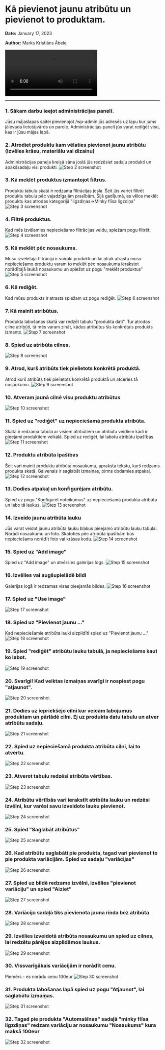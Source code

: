 # Kā pievienot jaunu atribūtu un pievienot to produktam.


__Date:__ January 17, 2023

__Author:__ Marks Kristiāns Ābele

<video src="content/movie_1.mp4"></video>

***

### 1. Sākam darbu ieejot administrācijas panelī.
Jūsu mājaslapas saitei pievienojot /wp-admin jūs adresēs uz lapu kur jums jāievada lietotājvārds un parole. Administrācijas panelī jūs varat rediģēt visu, kas ir jūsu mājas lapā.

### 2. Atrodiet produktu kam vēlaties pievienot jaunu atribūtu (Izvēles krāsu, materiālu vai dizainu)
Administrācijas paneļa kreisā sāna joslā jūs redzēsiet sadaļu produkti un apakšsadaļu visi produkti.
![Step 2 screenshot](https://images.tango.us/workflows/7d27193b-b6b9-45a4-bc7b-1de7d0d57108/steps/129a0cf3-9a15-4e80-90f2-a33b1d420772/40327692-2a9c-4831-b228-95b698f01d95.png?crop=focalpoint&fit=crop&fp-x=0.5000&fp-y=0.5000&fp-z=1.0000&w=1200&mark-w=0.2&mark-pad=0&mark64=aHR0cHM6Ly9pbWFnZXMudGFuZ28udXMvc3RhdGljL21hZGUtd2l0aC10YW5nby13YXRlcm1hcmsucG5n&ar=1920%3A937)

### 3. Kā meklēt produktus izmantojot filtrus.
Produktu tabulu skatā ir redzama filtrācijas josla. Šeit jūs variet filtrēt produktu tabulu pēc vajadzīgajām prasībām. Šijā gadījumā, es vēlos meklēt produktu kas atrodas kategorijā "ligzdiņas->Minky flīsa ligzdiņa"
![Step 3 screenshot](https://images.tango.us/workflows/7d27193b-b6b9-45a4-bc7b-1de7d0d57108/steps/88b2be52-d966-4f05-9385-8a687c1c8d77/da8a8e49-be7b-43d5-9342-3f7521fa78a3.png?crop=focalpoint&fit=crop&fp-x=0.5000&fp-y=0.5000&fp-z=1.0000&w=1200&mark-w=0.2&mark-pad=0&mark64=aHR0cHM6Ly9pbWFnZXMudGFuZ28udXMvc3RhdGljL21hZGUtd2l0aC10YW5nby13YXRlcm1hcmsucG5n&ar=1139%3A696)

### 4. Filtrē produktus.
Kad mēs izvēlamies nepieciešamo filtrācijas veidu, spiežam pogu filtrēt.
![Step 4 screenshot](https://images.tango.us/workflows/7d27193b-b6b9-45a4-bc7b-1de7d0d57108/steps/7456ea09-74ec-433d-8585-d747c8169013/d9c5e963-1691-4c41-9d5a-ea7a61441339.png?crop=focalpoint&fit=crop&fp-x=0.5000&fp-y=0.5000&fp-z=1.0000&w=1200&mark-w=0.2&mark-pad=0&mark64=aHR0cHM6Ly9pbWFnZXMudGFuZ28udXMvc3RhdGljL21hZGUtd2l0aC10YW5nby13YXRlcm1hcmsucG5n&ar=1920%3A937)

### 5. Kā meklēt pēc nosaukuma.
Mūsu izvēlētajā filtrācijā ir vairāki produkti un lai ātrāk atrastu mūsu nepieciešamo produktu varam to meklēt pēc nosaukuma ierakstot norādītajā laukā nosaukumu un spiežot uz pogu "meklēt produktus"
![Step 5 screenshot](https://images.tango.us/workflows/7d27193b-b6b9-45a4-bc7b-1de7d0d57108/steps/64ce0fcc-6c1f-4bff-aef4-525561af612b/2f738616-2341-4ff9-8429-df22ff969f5b.png?crop=focalpoint&fit=crop&fp-x=0.5000&fp-y=0.5000&fp-z=1.0000&w=1200&mark-w=0.2&mark-pad=0&mark64=aHR0cHM6Ly9pbWFnZXMudGFuZ28udXMvc3RhdGljL21hZGUtd2l0aC10YW5nby13YXRlcm1hcmsucG5n&ar=1920%3A937)

### 6. Kā rediģēt.
Kad mūsu produkts ir atrasts spiežam uz pogu rediģēt.
![Step 6 screenshot](https://images.tango.us/workflows/7d27193b-b6b9-45a4-bc7b-1de7d0d57108/steps/0035fb96-0783-425c-93b6-e348a20e08f9/a9e42cf3-4423-469a-946c-df8a1888e58e.png?crop=focalpoint&fit=crop&fp-x=0.2468&fp-y=0.5045&fp-z=3.0968&w=1200&mark-w=0.2&mark-pad=0&mark64=aHR0cHM6Ly9pbWFnZXMudGFuZ28udXMvc3RhdGljL21hZGUtd2l0aC10YW5nby13YXRlcm1hcmsucG5n&ar=1920%3A937)

### 7. Kā mainīt atribūtus.
Produkta labošanas skatā var redzēt tabulu "produkta dati". Tur atrodas cilne atribūti, tā mēs varam zināt, kādus atribūtus šis konkrētais produkts izmanto.
![Step 7 screenshot](https://images.tango.us/workflows/7d27193b-b6b9-45a4-bc7b-1de7d0d57108/steps/3e7da29f-e8d6-4f8d-9ae0-4a7628c357b5/5f6e29a4-0e3b-4db4-9d4c-c537dcdd92e5.png?crop=focalpoint&fit=crop&fp-x=0.5000&fp-y=0.5000&fp-z=1.0000&w=1200&mark-w=0.2&mark-pad=0&mark64=aHR0cHM6Ly9pbWFnZXMudGFuZ28udXMvc3RhdGljL21hZGUtd2l0aC10YW5nby13YXRlcm1hcmsucG5n&ar=1920%3A937)

### 8. Spied uz atribūta cilnes.
![Step 8 screenshot](https://images.tango.us/workflows/7d27193b-b6b9-45a4-bc7b-1de7d0d57108/steps/b855cec0-2a75-412a-b90b-bcfbd9d3a2ad/d6130ca9-e25c-4abf-85c3-1144d687f6f2.png?crop=focalpoint&fit=crop&fp-x=0.5000&fp-y=0.5000&fp-z=1.0000&w=1200&mark-w=0.2&mark-pad=0&mark64=aHR0cHM6Ly9pbWFnZXMudGFuZ28udXMvc3RhdGljL21hZGUtd2l0aC10YW5nby13YXRlcm1hcmsucG5n&ar=1920%3A937)

### 9. Atrod, kurš atribūts tiek pielietots konkrētā produktā.
Atrod kurš atribūts tiek pielietots konkrētā produktā un atceries tā nosaukumu.
![Step 9 screenshot](https://images.tango.us/workflows/7d27193b-b6b9-45a4-bc7b-1de7d0d57108/steps/9bcd2574-30f3-430d-855d-dd03986194f7/a8c6e0a5-48de-4cc6-8a7d-effb5e5c5a66.png?crop=focalpoint&fit=crop&fp-x=0.5000&fp-y=0.5000&fp-z=1.0000&w=1200&mark-w=0.2&mark-pad=0&mark64=aHR0cHM6Ly9pbWFnZXMudGFuZ28udXMvc3RhdGljL21hZGUtd2l0aC10YW5nby13YXRlcm1hcmsucG5n&ar=1920%3A937)

### 10. Atveram jaunā cilnē visu produktu atribūtus
![Step 10 screenshot](https://images.tango.us/workflows/7d27193b-b6b9-45a4-bc7b-1de7d0d57108/steps/19e7e9f9-5d43-4e11-a2c5-f1229ad6fcf1/bedba950-46f1-4360-8fd7-bb1ee8477e3c.png?crop=focalpoint&fit=crop&fp-x=0.0417&fp-y=0.3148&fp-z=2.6087&w=1200&mark-w=0.2&mark-pad=0&mark64=aHR0cHM6Ly9pbWFnZXMudGFuZ28udXMvc3RhdGljL21hZGUtd2l0aC10YW5nby13YXRlcm1hcmsucG5n&ar=1920%3A937)

### 11. Spied uz "rediģēt" uz nepieciešamā produkta atribūta.
Skatā ir redzama tabula ar visiem atribūtiem un atribūtu veidiem kādi ir pieejami produktiem veikalā. Spied uz rediģēt, lai labotu atribūtu īpašības.
![Step 11 screenshot](https://images.tango.us/workflows/7d27193b-b6b9-45a4-bc7b-1de7d0d57108/steps/8bbb7292-968c-423e-9d3d-d13742e0a4d4/7c72b565-881a-438e-b4e8-92077d63c263.png?crop=focalpoint&fit=crop&fp-x=0.5000&fp-y=0.5000&fp-z=1.0000&w=1200&mark-w=0.2&mark-pad=0&mark64=aHR0cHM6Ly9pbWFnZXMudGFuZ28udXMvc3RhdGljL21hZGUtd2l0aC10YW5nby13YXRlcm1hcmsucG5n&ar=1920%3A937)

### 12. Produktu atribūta īpašības
Šeit vari mainīt produktu atribūta nosaukumu, apraksta tekstu, kurš redzams produkta skatā. Galvenais ir saglabāt izmaiņas, pirms dodamies atpakaļ.
![Step 12 screenshot](https://images.tango.us/workflows/7d27193b-b6b9-45a4-bc7b-1de7d0d57108/steps/317e7850-1582-4f09-87d2-1ed9c2304125/0c78cb7d-d227-4699-85d2-0686225cff0a.png?crop=focalpoint&fit=crop&fp-x=0.5000&fp-y=0.5000&fp-z=1.0000&w=1200&mark-w=0.2&mark-pad=0&mark64=aHR0cHM6Ly9pbWFnZXMudGFuZ28udXMvc3RhdGljL21hZGUtd2l0aC10YW5nby13YXRlcm1hcmsucG5n&ar=1920%3A937)

### 13. Dodies atpakaļ un konfigurējam atribūtu.
Spied uz pogu "Konfigurēt noteikumus" uz nepieciešamā produkta atribūta un labo tā laukus.
![Step 13 screenshot](https://images.tango.us/workflows/7d27193b-b6b9-45a4-bc7b-1de7d0d57108/steps/12aa41d5-fdce-446b-b0dd-93aff823e487/18bc7aaa-311a-49ca-a266-da203a2cf3d2.png?crop=focalpoint&fit=crop&fp-x=0.8206&fp-y=0.5864&fp-z=3.1432&w=1200&mark-w=0.2&mark-pad=0&mark64=aHR0cHM6Ly9pbWFnZXMudGFuZ28udXMvc3RhdGljL21hZGUtd2l0aC10YW5nby13YXRlcm1hcmsucG5n&ar=1920%3A937)

### 14. Izveido jaunu atribūta lauku
Jūs varat veidot jaunu atribūta lauku blakus pieejamo atribūtu lauku tabulai. Norādi nosaukumu un foto. Skatoties pēc atribūta īpašībām būs nepieciešams norādīt foto vai krāsas kodu.
![Step 14 screenshot](https://images.tango.us/workflows/7d27193b-b6b9-45a4-bc7b-1de7d0d57108/steps/ebfc85c4-dbc2-4563-9891-bf51830f7596/006c1fa5-2581-4dc6-96ff-58681e57d022.png?crop=focalpoint&fit=crop&fp-x=0.5000&fp-y=0.5000&fp-z=1.0000&w=1200&mark-w=0.2&mark-pad=0&mark64=aHR0cHM6Ly9pbWFnZXMudGFuZ28udXMvc3RhdGljL21hZGUtd2l0aC10YW5nby13YXRlcm1hcmsucG5n&ar=1920%3A937)

### 15. Spied uz "Add image"
Spied uz "Add image" un atvērsies galerijas logs.
![Step 15 screenshot](https://images.tango.us/workflows/7d27193b-b6b9-45a4-bc7b-1de7d0d57108/steps/d95181f5-a254-489d-9e4b-a3c3534d894a/abc45f65-d785-495b-84e1-1796ea2bad0b.png?crop=focalpoint&fit=crop&fp-x=0.1607&fp-y=0.7567&fp-z=2.7706&w=1200&mark-w=0.2&mark-pad=0&mark64=aHR0cHM6Ly9pbWFnZXMudGFuZ28udXMvc3RhdGljL21hZGUtd2l0aC10YW5nby13YXRlcm1hcmsucG5n&ar=1920%3A937)

### 16. Izvēlies vai augšupielādē bildi
Galerijas logā ir redzamas visas pieejamās bildes.
![Step 16 screenshot](https://images.tango.us/workflows/7d27193b-b6b9-45a4-bc7b-1de7d0d57108/steps/62bbb7c4-0d5d-4ccc-a233-9e942e5b4c79/48b825bf-9ff2-4478-8094-cfbc949802d0.png?crop=focalpoint&fit=crop&fp-x=0.2982&fp-y=0.6089&fp-z=2.1585&w=1200&mark-w=0.2&mark-pad=0&mark64=aHR0cHM6Ly9pbWFnZXMudGFuZ28udXMvc3RhdGljL21hZGUtd2l0aC10YW5nby13YXRlcm1hcmsucG5n&ar=1920%3A937)

### 17. Spied uz "Use image"
![Step 17 screenshot](https://images.tango.us/workflows/7d27193b-b6b9-45a4-bc7b-1de7d0d57108/steps/abc55374-6137-4338-b10c-e32fca713c62/ace485c3-4dc8-4bba-82de-c112531952d8.png?crop=focalpoint&fit=crop&fp-x=0.5000&fp-y=0.5000&fp-z=1.0000&w=1200&mark-w=0.2&mark-pad=0&mark64=aHR0cHM6Ly9pbWFnZXMudGFuZ28udXMvc3RhdGljL21hZGUtd2l0aC10YW5nby13YXRlcm1hcmsucG5n&ar=1920%3A937)

### 18. Spied uz "Pievienot jaunu ..."
Kad nepieciešamie atribūta lauki aizpildīti spied uz "Pievienot jaunu ..."
![Step 18 screenshot](https://images.tango.us/workflows/7d27193b-b6b9-45a4-bc7b-1de7d0d57108/steps/ad807486-9de4-43ad-888f-b1ec9132841b/1d76a3d0-e2c1-42c2-9ba3-0c29b39c73b6.png?crop=focalpoint&fit=crop&fp-x=0.1424&fp-y=0.8613&fp-z=2.5164&w=1200&mark-w=0.2&mark-pad=0&mark64=aHR0cHM6Ly9pbWFnZXMudGFuZ28udXMvc3RhdGljL21hZGUtd2l0aC10YW5nby13YXRlcm1hcmsucG5n&ar=1920%3A937)

### 19. Spied "rediģēt" atribūtu lauku tabulā, ja nepieciešams kaut ko labot.
![Step 19 screenshot](https://images.tango.us/workflows/7d27193b-b6b9-45a4-bc7b-1de7d0d57108/steps/a8069467-8294-4219-b89b-5dba099fe575/376fb020-cbce-40f2-b423-4cdfe2da536b.png?crop=focalpoint&fit=crop&fp-x=0.5151&fp-y=0.3453&fp-z=3.0968&w=1200&mark-w=0.2&mark-pad=0&mark64=aHR0cHM6Ly9pbWFnZXMudGFuZ28udXMvc3RhdGljL21hZGUtd2l0aC10YW5nby13YXRlcm1hcmsucG5n&ar=1920%3A937)

### 20. Svarīgi! Kad veiktas izmaiņas svarīgi ir nospiest pogu "atjaunot".
![Step 20 screenshot](https://images.tango.us/workflows/7d27193b-b6b9-45a4-bc7b-1de7d0d57108/steps/9a37ca30-bd88-494e-b67d-9f0a25d5af73/06a4dbb1-188b-40ae-a391-7e0b49bb4a3c.png?crop=focalpoint&fit=crop&fp-x=0.1122&fp-y=0.9104&fp-z=2.9675&w=1200&mark-w=0.2&mark-pad=0&mark64=aHR0cHM6Ly9pbWFnZXMudGFuZ28udXMvc3RhdGljL21hZGUtd2l0aC10YW5nby13YXRlcm1hcmsucG5n&ar=1920%3A937)

### 21. Dodies uz iepriekšējo cilni kur veicām labojumus produktam un pārlādē cilni. Ej uz produkta datu tabulu un atver atribūtu sadaļu.
![Step 21 screenshot](https://images.tango.us/workflows/7d27193b-b6b9-45a4-bc7b-1de7d0d57108/steps/83c1bed8-27ef-4158-9a63-f87db1c63022/50cd0bb5-32fb-4372-bdae-e0c04a1bf7d7.png?crop=focalpoint&fit=crop&fp-x=0.1669&fp-y=0.4146&fp-z=2.2456&w=1200&mark-w=0.2&mark-pad=0&mark64=aHR0cHM6Ly9pbWFnZXMudGFuZ28udXMvc3RhdGljL21hZGUtd2l0aC10YW5nby13YXRlcm1hcmsucG5n&ar=1920%3A937)

### 22. Spied uz nepieciešamā produkta atribūta cilni, lai to atvērtu.
![Step 22 screenshot](https://images.tango.us/workflows/7d27193b-b6b9-45a4-bc7b-1de7d0d57108/steps/31b68330-8958-48ad-9940-596d6923d8cc/dea17027-cbd7-47d7-a683-c018d9b3342c.png?crop=focalpoint&fit=crop&fp-x=0.5320&fp-y=0.3399&fp-z=1.3169&w=1200&mark-w=0.2&mark-pad=0&mark64=aHR0cHM6Ly9pbWFnZXMudGFuZ28udXMvc3RhdGljL21hZGUtd2l0aC10YW5nby13YXRlcm1hcmsucG5n&ar=1920%3A937)

### 23. Atverot tabulu redzēsi atribūta vērtības.
![Step 23 screenshot](https://images.tango.us/workflows/7d27193b-b6b9-45a4-bc7b-1de7d0d57108/steps/637f4309-8565-4c4f-91df-2e720e5b8844/d6b41058-d93d-4841-9eea-be44eab295ea.png?crop=focalpoint&fit=crop&fp-x=0.4969&fp-y=0.4546&fp-z=2.4742&w=1200&mark-w=0.2&mark-pad=0&mark64=aHR0cHM6Ly9pbWFnZXMudGFuZ28udXMvc3RhdGljL21hZGUtd2l0aC10YW5nby13YXRlcm1hcmsucG5n&ar=1920%3A937)

### 24. Atribūtu vērtībās vari ierakstīt atribūta lauku un redzēsi izvēlni, kur varēsi savu izveidoto lauku pievienot.
![Step 24 screenshot](https://images.tango.us/workflows/7d27193b-b6b9-45a4-bc7b-1de7d0d57108/steps/d4a5719c-a0c7-4757-a63d-498775cdf59a/beecef55-a690-4316-b0b9-e23c5df25e5e.png?crop=focalpoint&fit=crop&fp-x=0.5133&fp-y=0.4184&fp-z=2.8786&w=1200&mark-w=0.2&mark-pad=0&mark64=aHR0cHM6Ly9pbWFnZXMudGFuZ28udXMvc3RhdGljL21hZGUtd2l0aC10YW5nby13YXRlcm1hcmsucG5n&ar=1920%3A937)

### 25. Spied "Saglabāt atribūtus"
![Step 25 screenshot](https://images.tango.us/workflows/7d27193b-b6b9-45a4-bc7b-1de7d0d57108/steps/8f24ba8a-87ce-48be-a403-28a3e21f75db/295e7381-207a-4b68-a273-0754c4383017.png?crop=focalpoint&fit=crop&fp-x=0.2792&fp-y=0.6841&fp-z=2.7350&w=1200&mark-w=0.2&mark-pad=0&mark64=aHR0cHM6Ly9pbWFnZXMudGFuZ28udXMvc3RhdGljL21hZGUtd2l0aC10YW5nby13YXRlcm1hcmsucG5n&ar=1920%3A937)

### 26. Kad atribūtu saglabāti pie produkta, tagad vari pievienot to pie produkta variācijām. Spied uz sadaļu "variācijas"
![Step 26 screenshot](https://images.tango.us/workflows/7d27193b-b6b9-45a4-bc7b-1de7d0d57108/steps/4b0cff19-0761-467a-b1f0-9529cfbb1bf6/b5ab9bfc-cc64-4de9-960e-011ef099751c.png?crop=focalpoint&fit=crop&fp-x=0.1669&fp-y=0.5651&fp-z=2.2456&w=1200&mark-w=0.2&mark-pad=0&mark64=aHR0cHM6Ly9pbWFnZXMudGFuZ28udXMvc3RhdGljL21hZGUtd2l0aC10YW5nby13YXRlcm1hcmsucG5n&ar=1920%3A937)

### 27. Spied uz bildē redzamo izvēlni, izvēlies "pievienot variāciju" un spied "Aiziet"
![Step 27 screenshot](https://images.tango.us/workflows/7d27193b-b6b9-45a4-bc7b-1de7d0d57108/steps/5d190400-6183-4fc5-bda4-2028f7edb0dc/5d91bc0a-8800-4b8e-825f-781119eada14.png?crop=focalpoint&fit=crop&fp-x=0.5000&fp-y=0.5000&fp-z=1.0000&w=1200&mark-w=0.2&mark-pad=0&mark64=aHR0cHM6Ly9pbWFnZXMudGFuZ28udXMvc3RhdGljL21hZGUtd2l0aC10YW5nby13YXRlcm1hcmsucG5n&ar=1920%3A937)

### 28. Variāciju sadaļā tiks pievienota jauna rinda bez atribūta.
![Step 28 screenshot](https://images.tango.us/workflows/7d27193b-b6b9-45a4-bc7b-1de7d0d57108/steps/00b78db2-091d-4a98-85ad-dcf71a96c432/f854e8d1-c426-4cab-9659-cfe149e24371.png?crop=focalpoint&fit=crop&fp-x=0.3159&fp-y=0.2967&fp-z=2.5296&w=1200&mark-w=0.2&mark-pad=0&mark64=aHR0cHM6Ly9pbWFnZXMudGFuZ28udXMvc3RhdGljL21hZGUtd2l0aC10YW5nby13YXRlcm1hcmsucG5n&ar=1920%3A937)

### 29. Izvēlies izveidotā atribūta nosaukumu un spied uz cilnes, lai redzētu pārējos aizpildāmos laukus.
![Step 29 screenshot](https://images.tango.us/workflows/7d27193b-b6b9-45a4-bc7b-1de7d0d57108/steps/23c0e94a-b7b2-4f6e-9f01-818dc2a00584/dee7b009-2e33-46ea-9ab2-fb097f82e14b.png?crop=focalpoint&fit=crop&fp-x=0.5320&fp-y=0.2967&fp-z=1.3160&w=1200&mark-w=0.2&mark-pad=0&mark64=aHR0cHM6Ly9pbWFnZXMudGFuZ28udXMvc3RhdGljL21hZGUtd2l0aC10YW5nby13YXRlcm1hcmsucG5n&ar=1920%3A937)

### 30. Vissvarīgākais variācijām ir norādīt cenu.
Piemērs - es norādu cenu 100eur
![Step 30 screenshot](https://images.tango.us/workflows/7d27193b-b6b9-45a4-bc7b-1de7d0d57108/steps/8468480c-561b-4a24-a494-99efdc13dc43/c313154d-2d12-48a9-83f4-075421d8f392.png?crop=focalpoint&fit=crop&fp-x=0.3872&fp-y=0.4578&fp-z=1.7631&w=1200&mark-w=0.2&mark-pad=0&mark64=aHR0cHM6Ly9pbWFnZXMudGFuZ28udXMvc3RhdGljL21hZGUtd2l0aC10YW5nby13YXRlcm1hcmsucG5n&ar=1920%3A937)

### 31. Produkta labošanas lapā spied uz pogu "Atjaunot", lai saglabātu izmaiņas.
![Step 31 screenshot](https://images.tango.us/workflows/7d27193b-b6b9-45a4-bc7b-1de7d0d57108/steps/88f931d0-67e9-462f-abd0-a9b9df752e16/d9c98b26-d750-43e0-a2a0-95f182087a06.png?crop=focalpoint&fit=crop&fp-x=0.9555&fp-y=0.5518&fp-z=2.9927&w=1200&mark-w=0.2&mark-pad=0&mark64=aHR0cHM6Ly9pbWFnZXMudGFuZ28udXMvc3RhdGljL21hZGUtd2l0aC10YW5nby13YXRlcm1hcmsucG5n&ar=1920%3A937)

### 32. Tagad pie produkta "Automašīnas" sadaļā "minky flīsa ligzdiņas" redzam variāciju ar nosaukumu "Nosaukums" kura maksā 100eur
![Step 32 screenshot](https://images.tango.us/workflows/7d27193b-b6b9-45a4-bc7b-1de7d0d57108/steps/7ff98bc2-0135-44c5-9d94-6451e0adf9ad/89721cf3-5695-4bc8-8e00-50be8ff07a42.png?crop=focalpoint&fit=crop&fp-x=0.5417&fp-y=0.5646&fp-z=2.6995&w=1200&mark-w=0.2&mark-pad=0&mark64=aHR0cHM6Ly9pbWFnZXMudGFuZ28udXMvc3RhdGljL21hZGUtd2l0aC10YW5nby13YXRlcm1hcmsucG5n&ar=1920%3A937)
